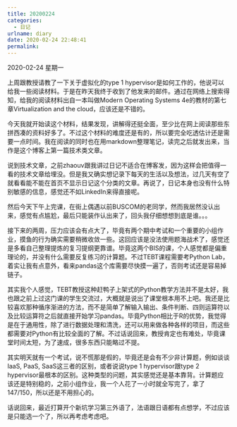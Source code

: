 ```yaml
---
title: 20200224
categories:
  - 日记
urlname: diary
date: 2020-02-24 22:48:41
permalink:
---
```

2020-02-24 星期一

上周跟教授请教了一下关于虚拟化的type 1 hypervisor是如何工作的，他说可以给我一些阅读材料。于是在昨天我终于收到了他发来的邮件。通过在网络上搜索得知，给我的阅读材料出自一本叫做Modern Operating Systems 4e的教材的第七章Virtualization and the cloud，应该还是不错的。

今天我就开始读这个材料，结果发现，讲解得还挺全面，至少比在网上阅读那些东拼西凑的资料好多了。不过这个材料的难度还是有的，所以要完全吃透估计还是需要一点时间。我在阅读的同时也在用markdown整理笔记，读完之后就发出来，当作是这个博客上第一篇技术类文章。

说到技术文章，之前zhaouv跟我讲过日记不适合在博客发，因为这样会把值得一看的技术文章给埋没。但是我又确实想记录下每天的生活以及想法，过几天有空了就看看能不能在首页不显示日记这个分类的文章。再说了，日记本身也没有什么特别敏感的信息，感觉还不如LinkedIn来得直接呢。

然后今天下午上完课，在街上偶遇以前BUSCOM的老同学，然而我居然没认出来，感觉有点尴尬，最后只能装作认出来了，回头我仔细想想到底是谁。。。

接下来的两周，压力应该会有点大了，毕竟有两个期中考试和一个重要的小组作业，摸鱼的行为确实需要稍微收敛一些。这回应该是没法使用题海战术了，感觉还是多看自己整理提炼的复习提纲更靠谱。毕竟这两个BIS的课，个人感觉都是偏重理论的，并没有什么需要反复练习的计算题。不过TEBT课程需要考Python Lab，着实让我有点意外，看来pandas这个库需要尽快摸一遍了，否则考试还是容易掉链子。

其实我个人感觉，TEBT教授这种赶鸭子上架式的Python教学方法并不是太好，我也跟之前上过这门课的学生交流过，大概就是说出了课堂根本用不上吧。我还是比较喜欢那种循序渐进的方法，而不是简单了解输入输出、条件判断、四则运算符以及比较运算符之后就直接开始学习pandas。毕竟Python相比于R的优势，我觉得是在于通用性，除了进行数据处理和清洗，还可以用来做各种各样的项目，而这些都需要对Python有比较全面的了解。不过话说回来，教授肯定也有难处，毕竟课堂时间太短，为了速成，很多东西只能略过不提。

其实明天就有一个考试，说不慌那是假的，毕竟还是会有不少非计算题，例如谈谈IaaS, PaaS, SaaS这三者的区别，或者说说type 1 hypervisor跟type 2 hypervisor最根本的区别。这种类型的问题，其实感觉还是基本靠背。计算题应该还是特别稳的，之前小组作业，我一个人花了一小时就全写完了，拿了147/150，所以还是不用担心的。

话说回来，最近打算开个新坑学习第三外语了，法语跟日语都有点想学，不过应该是只能选一个了，所以再考虑考虑吧。